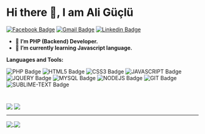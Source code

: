 # Hi there 👋, I am Ali Güçlü

[![Facebook Badge](https://img.shields.io/badge/Facebook-1877F2?style=for-the-badge&logo=facebook&logoColor=white)](https://facebook.com/ali-mirarus)
[![Gmail Badge](https://img.shields.io/badge/Gmail-D14836?style=for-the-badge&logo=gmail&logoColor=white)](mailto:aliguclutr@gmail.com)
[![Linkedin Badge](https://img.shields.io/badge/LinkedIn-0077B5?style=for-the-badge&logo=linkedin&logoColor=white)](https://linkedin.com/in/ali-guclu)


- 🔭 **I’m PHP (Backend) Developer.**
- 🌱 **I’m currently learning Javascript language.**

**Languages and Tools:**  

![PHP Badge](https://img.shields.io/badge/PHP-777BB4?style=for-the-badge&logo=php&logoColor=white)
![HTML5 Badge](https://img.shields.io/badge/HTML5-E34F26?style=for-the-badge&logo=html5&logoColor=white)
![CSS3 Badge](https://img.shields.io/badge/CSS3-1572B6?style=for-the-badge&logo=css3&logoColor=white)
![JAVASCRIPT Badge](https://img.shields.io/badge/JavaScript-323330?style=for-the-badge&logo=javascript&logoColor=F7DF1E)
![JQUERY Badge](https://img.shields.io/badge/jQuery-0769AD?style=for-the-badge&logo=jquery&logoColor=white)
![MYSQL Badge](https://img.shields.io/badge/MySQL-00000F?style=for-the-badge&logo=mysql&logoColor=white)
![NODEJS Badge](https://img.shields.io/badge/Node.js-43853D?style=for-the-badge&logo=node.js&logoColor=white)
![GIT Badge](https://img.shields.io/badge/Git-F05032?style=for-the-badge&logo=git&logoColor=white)
![SUBLIME-TEXT Badge](https://img.shields.io/badge/Sublime_Text-FF9800?style=for-the-badge&logo=sublime-text&logoColor=white)
#
<div>
  <img align="center" src="https://github-readme-stats.vercel.app/api?username=mirarus&show_icons=true&include_all_commits=true&cache_seconds=1800" />
  <img align="center" src="https://github-readme-stats.vercel.app/api/top-langs/?username=mirarus&langs_count=3&layout=default" />
</div>
<hr>
<div>
  <a href="https://github.com/mirarus/bmvc">
    <img align="center" src="https://github-readme-stats.vercel.app/api/pin/?username=mirarus&repo=bmvc&show_owner=true" />
  </a>
  <a href="https://github.com/mirarus/basic-mvc-without-composer">
    <img align="center" src="https://github-readme-stats.vercel.app/api/pin/?username=mirarus&repo=basic-mvc-without-composer&show_owner=true" />
  </a>
</div>
